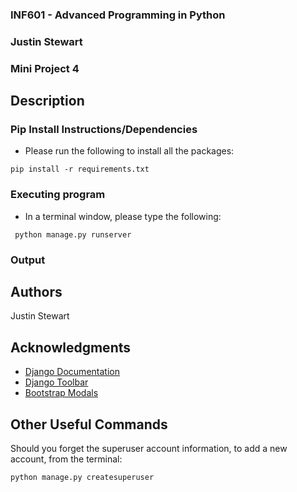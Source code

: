 ### INF601 - Advanced Programming in Python
### Justin Stewart
### Mini Project 4

## Description

### Pip Install Instructions/Dependencies

* Please run the following to install all the packages:
```
pip install -r requirements.txt
```


### Executing program

* In a terminal window, please type the following:
```
 python manage.py runserver
```

### Output


## Authors
Justin Stewart

## Acknowledgments

* [Django Documentation](https://docs.djangoproject.com/)
* [Django Toolbar](https://django-debug-toolbar.readthedocs.io/en/latest/installation.html)
* [Bootstrap Modals](https://getbootstrap.com/docs/4.0/components/modal/)

## Other Useful Commands
Should you forget the superuser account information, to add a new account, from the terminal:
```
python manage.py createsuperuser
```



